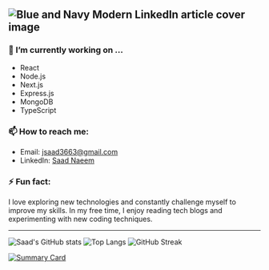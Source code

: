 
![Blue and Navy Modern LinkedIn article cover image](https://github.com/user-attachments/assets/339f688b-a6cf-4bb9-a93a-99cc48d2026b)
---

### 🔭 I’m currently working on ...

- React
- Node.js
- Next.js
- Express.js
- MongoDB
- TypeScript


### 📫 How to reach me:
- Email: [jsaad3663@gmail.com](mailto:jsaad3663@gmail.com)
- LinkedIn: [Saad Naeem](https://www.linkedin.com/in/saad-naeem-271404218/)

### ⚡ Fun fact:
I love exploring new technologies and constantly challenge myself to improve my skills. In my free time, I enjoy reading tech blogs and experimenting with new coding techniques.

---


![Saad's GitHub stats](https://github-readme-stats.vercel.app/api?username=Saadnaeem453&show_icons=true&theme=radical)
![Top Langs](https://github-readme-stats.vercel.app/api/top-langs/?username=Saadnaeem453&layout=compact&theme=radical)
![GitHub Streak](https://github-readme-streak-stats.herokuapp.com/?user=Saadnaeem453&theme=radical)

[![Summary Card](https://github-profile-summary-cards.vercel.app/api/cards/profile-details?username=Saadnaeem453&theme=radical)](https://github.com/vn7n24fzkq/github-profile-summary-cards)
